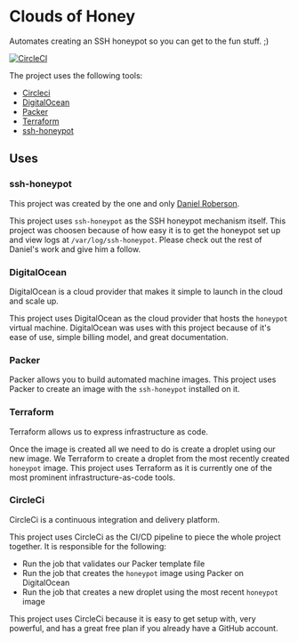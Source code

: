 # Clouds of Honey
Automates creating an SSH honeypot so you can get to the fun stuff. ;) 

[![CircleCI](https://circleci.com/gh/securitylater/clouds-of-honey.svg?style=svg)](https://circleci.com/)

The project uses the following tools: 
* [Circleci](https://circleci.com)
* [DigitalOcean](https://www.digitalocean.com)
* [Packer](https://www.packer.io/) 
* [Terraform](https://https://www.terraform.io/)
* [ssh-honeypot](https://github.com/droberson/ssh-honeypot)

## Uses

### ssh-honeypot

This project was created by the one and only [Daniel Roberson](https://github.com/droberson/).

This project uses `ssh-honeypot` as the SSH honeypot mechanism itself. 
This project was choosen because of how easy it is to get the honeypot set up and view logs at `/var/log/ssh-honeypot`. 
Please check out the rest of Daniel's work and give him a follow. 

### DigitalOcean

DigitalOcean is a cloud provider that makes it simple to launch in the cloud and scale up.

This project uses DigitalOcean as the cloud provider that hosts the `honeypot` virtual machine. DigitalOcean was uses with this project because of it's ease of 
use, simple billing model, and great documentation.

### Packer

Packer allows you to build automated machine images. This project uses Packer to create an image with the `ssh-honeypot` installed on it. 


### Terraform

Terraform allows us to express infrastructure as code. 

Once the image is created all we need to do is create a droplet using our new image.
We Terraform to create a droplet from the most recently created `honeypot` image.
This project uses Terraform as it is currently one of the most prominent infrastructure-as-code tools.

### CircleCi

CircleCi is a continuous integration and delivery platform.

This project uses CircleCi as the CI/CD pipeline to piece the whole project together. It is responsible for the following:
* Run the job that validates our Packer template file
* Run the job that creates the `honeypot` image using Packer on DigitalOcean
* Run the job that creates a new droplet using the most recent `honeypot` image

This project uses CircleCi because it is easy to get setup with, very powerful, and has a great free plan if you already have a GitHub account. 
